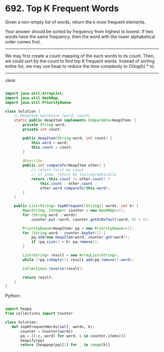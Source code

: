 # 692. Top K Frequent Words

 Given a non-empty list of words, return the k most frequent elements.

 Your answer should be sorted by frequency from highest to lowest. If two words
 have the same frequency, then the word with the lower alphabetical order comes
 first.

 ---

 We may first create a count mapping of the each words to its count. Then, we
 could sort by the count to find top K frequent words. Instead of sorting
 entire list, we may use heap to reduce the time complexity to O(log(k) * n).

 ---

Java:

```java

import java.util.ArrayList;
import java.util.HashMap;
import java.util.PriorityQueue;

class Solution {
    // HeapItem maintains (word, count)
    static public HeapItem implements Comparable<HeapItem> {
        private String word;
        private int count;

        public HeapItem(String word, int count) {
            this.word = word;
            this.count = count;
        }
        
        @Override
        public int compareTo(HeapItem other) {
            // return first by count
            // if same, return by lexicographically
            return (this.count != other.count) ?
                this.count - other.count :
                other.word.compareTo(this.word);
        }
    }

    public List<String> topKFrequent(String[] words, int k) {
        Map<String, Integer> counter = new HashMap<>();
        for (String word : words)
            counter.put.(word, counter.getOrDefault(word, 0) + 1);

        PriorityQueue<HeapItem> pq = new PriorityQueue<>();
        for (String word : counter.keySet()) {
            pq.add(new HeapItem(word, counter.get(word));
            if (pq.size() > k) pq.remove();
        }

        List<String> result = new ArrayList<String>;
        while (!pq.isEmpty()) result.add(pq.remove().word);

        Collections.reverse(result);

        return result;
    }
}

```

 Python:

 ```python

 import heapq
 from collections import Counter

 class Solution:
    def topKFrequentWords(self, words, k):
        counter = Counter(words)
        pq = [(-c, word) for word, c in counter.items()]
        heapify(pq)
        return [heappop(pq)[1] for _ in range(k)]
```
